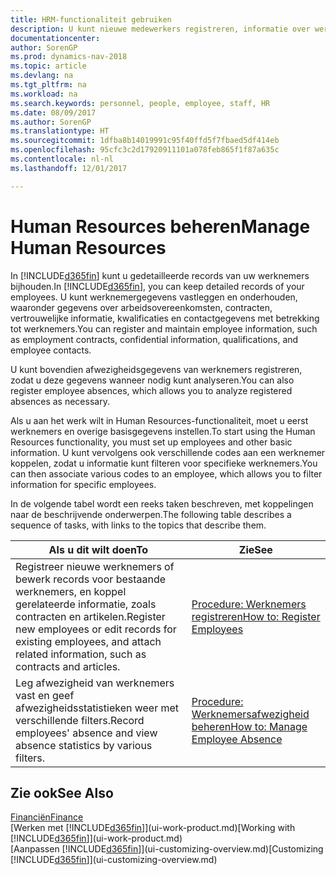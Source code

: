 ```yaml
---
title: HRM-functionaliteit gebruiken
description: U kunt nieuwe medewerkers registreren, informatie over werknemers bewerken en afwezigheid registreren en analyseren.
documentationcenter: 
author: SorenGP
ms.prod: dynamics-nav-2018
ms.topic: article
ms.devlang: na
ms.tgt_pltfrm: na
ms.workload: na
ms.search.keywords: personnel, people, employee, staff, HR
ms.date: 08/09/2017
ms.author: SorenGP
ms.translationtype: HT
ms.sourcegitcommit: 1dfba8b14019991c95f40ffd5f7fbaed5df414eb
ms.openlocfilehash: 95cfc3c2d17920911101a078feb865f1f87a635c
ms.contentlocale: nl-nl
ms.lasthandoff: 12/01/2017

---
```

# <a name="manage-human-resources"></a><span data-ttu-id="574ba-103">Human Resources beheren</span><span class="sxs-lookup"><span data-stu-id="574ba-103">Manage Human Resources</span></span>
<span data-ttu-id="574ba-104">In [!INCLUDE[d365fin](includes/d365fin_md.md)] kunt u gedetailleerde records van uw werknemers bijhouden.</span><span class="sxs-lookup"><span data-stu-id="574ba-104">In [!INCLUDE[d365fin](includes/d365fin_md.md)], you can keep detailed records of your employees.</span></span> <span data-ttu-id="574ba-105">U kunt werknemergegevens vastleggen en onderhouden, waaronder gegevens over arbeidsovereenkomsten, contracten, vertrouwelijke informatie, kwalificaties en contactgegevens met betrekking tot werknemers.</span><span class="sxs-lookup"><span data-stu-id="574ba-105">You can register and maintain employee information, such as employment contracts, confidential information, qualifications, and employee contacts.</span></span>

<span data-ttu-id="574ba-106">U kunt bovendien afwezigheidsgegevens van werknemers registreren, zodat u deze gegevens wanneer nodig kunt analyseren.</span><span class="sxs-lookup"><span data-stu-id="574ba-106">You can also register employee absences, which allows you to analyze registered absences as necessary.</span></span>

<span data-ttu-id="574ba-107">Als u aan het werk wilt in Human Resources-functionaliteit, moet u eerst werknemers en overige basisgegevens instellen.</span><span class="sxs-lookup"><span data-stu-id="574ba-107">To start using the Human Resources functionality, you must set up employees and other basic information.</span></span> <span data-ttu-id="574ba-108">U kunt vervolgens ook verschillende codes aan een werknemer koppelen, zodat u informatie kunt filteren voor specifieke werknemers.</span><span class="sxs-lookup"><span data-stu-id="574ba-108">You can then associate various codes to an employee, which allows you to filter information for specific employees.</span></span>

<span data-ttu-id="574ba-109">In de volgende tabel wordt een reeks taken beschreven, met koppelingen naar de beschrijvende onderwerpen.</span><span class="sxs-lookup"><span data-stu-id="574ba-109">The following table describes a sequence of tasks, with links to the topics that describe them.</span></span>

| <span data-ttu-id="574ba-110">Als u dit wilt doen</span><span class="sxs-lookup"><span data-stu-id="574ba-110">To</span></span> | <span data-ttu-id="574ba-111">Zie</span><span class="sxs-lookup"><span data-stu-id="574ba-111">See</span></span> |
| --- | --- |
| <span data-ttu-id="574ba-112">Registreer nieuwe werknemers of bewerk records voor bestaande werknemers, en koppel gerelateerde informatie, zoals contracten en artikelen.</span><span class="sxs-lookup"><span data-stu-id="574ba-112">Register new employees or edit records for existing employees, and attach related information, such as contracts and articles.</span></span> |[<span data-ttu-id="574ba-113">Procedure: Werknemers registreren</span><span class="sxs-lookup"><span data-stu-id="574ba-113">How to: Register Employees</span></span>](hr-how-register-employees.md) |
| <span data-ttu-id="574ba-114">Leg afwezigheid van werknemers vast en geef afwezigheidsstatistieken weer met verschillende filters.</span><span class="sxs-lookup"><span data-stu-id="574ba-114">Record employees' absence and view absence statistics by various filters.</span></span> |[<span data-ttu-id="574ba-115">Procedure: Werknemersafwezigheid beheren</span><span class="sxs-lookup"><span data-stu-id="574ba-115">How to: Manage Employee Absence</span></span>](hr-how-manage-absence.md) |

## <a name="see-also"></a><span data-ttu-id="574ba-116">Zie ook</span><span class="sxs-lookup"><span data-stu-id="574ba-116">See Also</span></span>
[<span data-ttu-id="574ba-117">Financiën</span><span class="sxs-lookup"><span data-stu-id="574ba-117">Finance</span></span>](finance.md)  
<span data-ttu-id="574ba-118">[Werken met [!INCLUDE[d365fin](includes/d365fin_md.md)]](ui-work-product.md)</span><span class="sxs-lookup"><span data-stu-id="574ba-118">[Working with [!INCLUDE[d365fin](includes/d365fin_md.md)]](ui-work-product.md)</span></span>  
<span data-ttu-id="574ba-119">[Aanpassen [!INCLUDE[d365fin](includes/d365fin_md.md)]](ui-customizing-overview.md)</span><span class="sxs-lookup"><span data-stu-id="574ba-119">[Customizing [!INCLUDE[d365fin](includes/d365fin_md.md)]](ui-customizing-overview.md)</span></span>        

